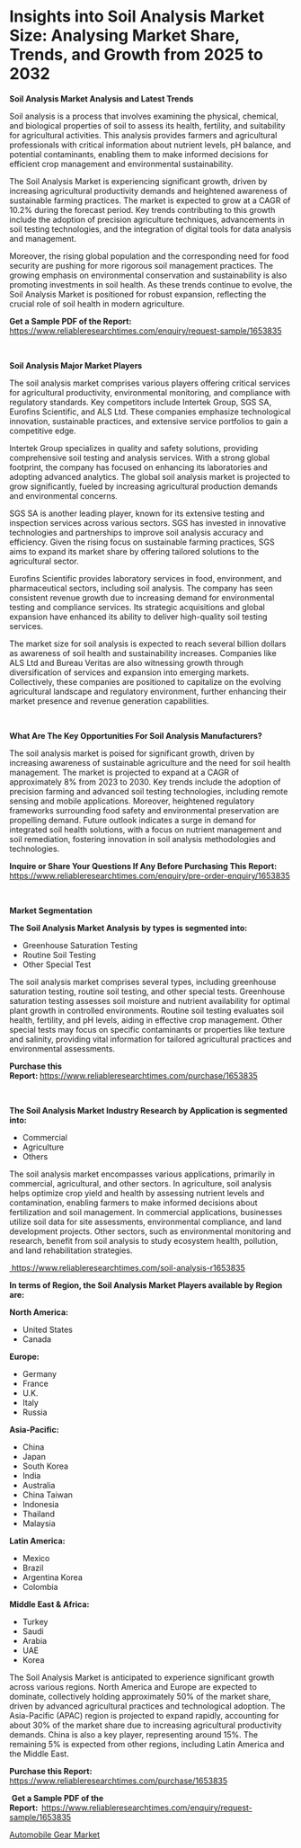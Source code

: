 <p><h1>Insights into Soil Analysis Market Size: Analysing Market Share, Trends, and Growth from 2025 to 2032</h1></p><p><strong>Soil Analysis Market Analysis and Latest Trends</strong></p>
<p><p>Soil analysis is a process that involves examining the physical, chemical, and biological properties of soil to assess its health, fertility, and suitability for agricultural activities. This analysis provides farmers and agricultural professionals with critical information about nutrient levels, pH balance, and potential contaminants, enabling them to make informed decisions for efficient crop management and environmental sustainability.</p><p>The Soil Analysis Market is experiencing significant growth, driven by increasing agricultural productivity demands and heightened awareness of sustainable farming practices. The market is expected to grow at a CAGR of 10.2% during the forecast period. Key trends contributing to this growth include the adoption of precision agriculture techniques, advancements in soil testing technologies, and the integration of digital tools for data analysis and management. </p><p>Moreover, the rising global population and the corresponding need for food security are pushing for more rigorous soil management practices. The growing emphasis on environmental conservation and sustainability is also promoting investments in soil health. As these trends continue to evolve, the Soil Analysis Market is positioned for robust expansion, reflecting the crucial role of soil health in modern agriculture.</p></p>
<p><strong>Get a Sample PDF of the Report:&nbsp;</strong> <a href="https://www.reliableresearchtimes.com/enquiry/request-sample/1653835?utm_campaign=2583&utm_medium=2&utm_source=Github&utm_content=ia&utm_term=07032025&utm_id=soil-analysis">https://www.reliableresearchtimes.com/enquiry/request-sample/1653835</a></p>
<p>&nbsp;</p>
<p><strong>Soil Analysis Major Market Players</strong></p>
<p><p>The soil analysis market comprises various players offering critical services for agricultural productivity, environmental monitoring, and compliance with regulatory standards. Key competitors include Intertek Group, SGS SA, Eurofins Scientific, and ALS Ltd. These companies emphasize technological innovation, sustainable practices, and extensive service portfolios to gain a competitive edge.</p><p>Intertek Group specializes in quality and safety solutions, providing comprehensive soil testing and analysis services. With a strong global footprint, the company has focused on enhancing its laboratories and adopting advanced analytics. The global soil analysis market is projected to grow significantly, fueled by increasing agricultural production demands and environmental concerns.</p><p>SGS SA is another leading player, known for its extensive testing and inspection services across various sectors. SGS has invested in innovative technologies and partnerships to improve soil analysis accuracy and efficiency. Given the rising focus on sustainable farming practices, SGS aims to expand its market share by offering tailored solutions to the agricultural sector.</p><p>Eurofins Scientific provides laboratory services in food, environment, and pharmaceutical sectors, including soil analysis. The company has seen consistent revenue growth due to increasing demand for environmental testing and compliance services. Its strategic acquisitions and global expansion have enhanced its ability to deliver high-quality soil testing services.</p><p>The market size for soil analysis is expected to reach several billion dollars as awareness of soil health and sustainability increases. Companies like ALS Ltd and Bureau Veritas are also witnessing growth through diversification of services and expansion into emerging markets. Collectively, these companies are positioned to capitalize on the evolving agricultural landscape and regulatory environment, further enhancing their market presence and revenue generation capabilities.</p></p>
<p>&nbsp;</p>
<p><strong>What Are The Key Opportunities For Soil Analysis Manufacturers?</strong></p>
<p><p>The soil analysis market is poised for significant growth, driven by increasing awareness of sustainable agriculture and the need for soil health management. The market is projected to expand at a CAGR of approximately 8% from 2023 to 2030. Key trends include the adoption of precision farming and advanced soil testing technologies, including remote sensing and mobile applications. Moreover, heightened regulatory frameworks surrounding food safety and environmental preservation are propelling demand. Future outlook indicates a surge in demand for integrated soil health solutions, with a focus on nutrient management and soil remediation, fostering innovation in soil analysis methodologies and technologies.</p></p>
<p><strong>Inquire or Share Your Questions If Any Before Purchasing This Report:</strong> <a href="https://www.reliableresearchtimes.com/enquiry/pre-order-enquiry/1653835?utm_campaign=2583&utm_medium=2&utm_source=Github&utm_content=ia&utm_term=07032025&utm_id=soil-analysis">https://www.reliableresearchtimes.com/enquiry/pre-order-enquiry/1653835</a></p>
<p>&nbsp;</p>
<p><strong>Market Segmentation</strong></p>
<p><strong>The Soil Analysis Market Analysis by types is segmented into:</strong></p>
<p><ul><li>Greenhouse Saturation Testing</li><li>Routine Soil Testing</li><li>Other Special Test</li></ul></p>
<p><p>The soil analysis market comprises several types, including greenhouse saturation testing, routine soil testing, and other special tests. Greenhouse saturation testing assesses soil moisture and nutrient availability for optimal plant growth in controlled environments. Routine soil testing evaluates soil health, fertility, and pH levels, aiding in effective crop management. Other special tests may focus on specific contaminants or properties like texture and salinity, providing vital information for tailored agricultural practices and environmental assessments.</p></p>
<p><strong>Purchase this Report:&nbsp;</strong><a href="https://www.reliableresearchtimes.com/purchase/1653835?utm_campaign=2583&utm_medium=2&utm_source=Github&utm_content=ia&utm_term=07032025&utm_id=soil-analysis">https://www.reliableresearchtimes.com/purchase/1653835</a></p>
<p>&nbsp;</p>
<p><strong>The Soil Analysis Market Industry Research by Application is segmented into:</strong></p>
<p><ul><li>Commercial</li><li>Agriculture</li><li>Others</li></ul></p>
<p><p>The soil analysis market encompasses various applications, primarily in commercial, agricultural, and other sectors. In agriculture, soil analysis helps optimize crop yield and health by assessing nutrient levels and contamination, enabling farmers to make informed decisions about fertilization and soil management. In commercial applications, businesses utilize soil data for site assessments, environmental compliance, and land development projects. Other sectors, such as environmental monitoring and research, benefit from soil analysis to study ecosystem health, pollution, and land rehabilitation strategies.</p></p>
<p><a href="https://www.reliableresearchtimes.com/soil-analysis-r1653835?utm_campaign=2583&utm_medium=2&utm_source=Github&utm_content=ia&utm_term=07032025&utm_id=soil-analysis">&nbsp;https://www.reliableresearchtimes.com/soil-analysis-r1653835</a></p>
<p><strong>In terms of Region, the Soil Analysis Market Players available by Region are:</strong></p>
<p>
    <p> <strong> North America: </strong>
        <ul>
            <li>United States</li>
            <li>Canada</li>
        </ul>
        </p> 
    <p> <strong> Europe: </strong>
        <ul>
            <li>Germany</li>
            <li>France</li>
            <li>U.K.</li>
            <li>Italy</li>
            <li>Russia</li>
        </ul>
        </p> 
    <p> <strong> Asia-Pacific: </strong>
        <ul>
            <li>China</li>
            <li>Japan</li>
            <li>South Korea</li>
            <li>India</li>
            <li>Australia</li>
            <li>China Taiwan</li>
            <li>Indonesia</li>
            <li>Thailand</li>
            <li>Malaysia</li>
        </ul>
        </p> 
    <p> <strong> Latin America: </strong>
        <ul>
            <li>Mexico</li>
            <li>Brazil</li>
            <li>Argentina Korea</li>
            <li>Colombia</li>
        </ul>
        </p> 
    <p> <strong> Middle East & Africa: </strong>
        <ul>
            <li>Turkey</li>
            <li>Saudi</li>
            <li>Arabia</li>
            <li>UAE</li>
            <li>Korea</li>
        </ul>
    </p>
    </p>
<p><p>The Soil Analysis Market is anticipated to experience significant growth across various regions. North America and Europe are expected to dominate, collectively holding approximately 50% of the market share, driven by advanced agricultural practices and technological adoption. The Asia-Pacific (APAC) region is projected to expand rapidly, accounting for about 30% of the market share due to increasing agricultural productivity demands. China is also a key player, representing around 15%. The remaining 5% is expected from other regions, including Latin America and the Middle East.</p></p>
<p><strong>Purchase this Report: </strong><a href="https://www.reliableresearchtimes.com/purchase/1653835?utm_campaign=2583&utm_medium=2&utm_source=Github&utm_content=ia&utm_term=07032025&utm_id=soil-analysis">https://www.reliableresearchtimes.com/purchase/1653835</a></p>
<p>&nbsp;<strong>Get a Sample PDF of the Report:&nbsp;&nbsp;</strong><a href="https://www.reliableresearchtimes.com/enquiry/request-sample/1653835?utm_campaign=2583&utm_medium=2&utm_source=Github&utm_content=ia&utm_term=07032025&utm_id=soil-analysis">https://www.reliableresearchtimes.com/enquiry/request-sample/1653835</a></p>
<p><strong></strong></p>
<p><p><a href="https://github.com/WashimHussain441/Market-Research-Report-List-1/blob/main/automobile-gear-market.md?utm_campaign=2583&utm_medium=2&utm_source=Github&utm_content=ia&utm_term=07032025&utm_id=soil-analysis">Automobile Gear Market</a></p></p>